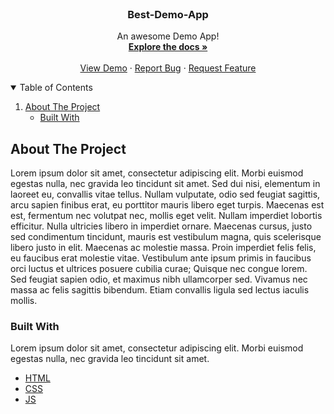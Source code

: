 


<!-- PROJECT SHIELDS -->
<!--
*** I'm using markdown "reference style" links for readability.
*** Reference links are enclosed in brackets [ ] instead of parentheses ( ).
*** See the bottom of this documentation for the declaration of the reference variables
*** for contributors-url, forks-url, etc. This is an optional, concise syntax you may use.
*** https://www.markdownguide.org/basic-syntax/#reference-style-links
-->

<!-- PROJECT LOGO -->
<br />

  <h3 align="center">Best-Demo-App</h3>

  <p align="center">
    An awesome Demo App!
    <br />
    <a href="https://github.com/Dei11/DemoRepo"><strong>Explore the docs »</strong></a>
    <br />
    <br />
    <a href="https://github.com/Dei11/DemoRepo">View Demo</a>
    ·
    <a href="https://github.com/Dei11/DemoRepo/issues">Report Bug</a>
    ·
    <a href="https://github.com/Dei11/DemoRepo/issues">Request Feature</a>
  </p>
</p>



<!-- TABLE OF CONTENTS -->
<details open="open">
  <summary>Table of Contents</summary>
  <ol>
    <li>
      <a href="#about-the-project">About The Project</a>
      <ul>
        <li><a href="#built-with">Built With</a></li>
      </ul>
    </li>
  </ol>
</details>



<!-- ABOUT THE PROJECT -->
## About The Project

Lorem ipsum dolor sit amet, consectetur adipiscing elit. Morbi euismod egestas nulla, nec gravida leo tincidunt sit amet. Sed dui nisi, elementum in laoreet eu, convallis vitae tellus. Nullam vulputate, odio sed feugiat sagittis, arcu sapien finibus erat, eu porttitor mauris libero eget turpis. Maecenas est est, fermentum nec volutpat nec, mollis eget velit. Nullam imperdiet lobortis efficitur. Nulla ultricies libero in imperdiet ornare. Maecenas cursus, justo sed condimentum tincidunt, mauris est vestibulum magna, quis scelerisque libero justo in elit. Maecenas ac molestie massa. Proin imperdiet felis felis, eu faucibus erat molestie vitae. Vestibulum ante ipsum primis in faucibus orci luctus et ultrices posuere cubilia curae; Quisque nec congue lorem. Sed feugiat sapien odio, et maximus nibh ullamcorper sed. Vivamus nec massa ac felis sagittis bibendum. Etiam convallis ligula sed lectus iaculis mollis.
### Built With

Lorem ipsum dolor sit amet, consectetur adipiscing elit. Morbi euismod egestas nulla, nec gravida leo tincidunt sit amet.
* [HTML](https://explore.com)
* [CSS](https://explore.com)
* [JS](https://explore.com)
